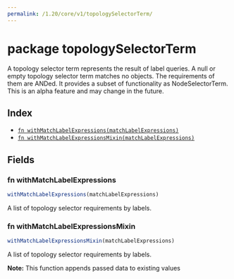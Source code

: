 ```yaml
---
permalink: /1.20/core/v1/topologySelectorTerm/
---
```


# package topologySelectorTerm

A topology selector term represents the result of label queries. A null or empty topology selector term matches no objects. The requirements of them are ANDed. It provides a subset of functionality as NodeSelectorTerm. This is an alpha feature and may change in the future.

## Index

* [`fn withMatchLabelExpressions(matchLabelExpressions)`](#fn-withmatchlabelexpressions)
* [`fn withMatchLabelExpressionsMixin(matchLabelExpressions)`](#fn-withmatchlabelexpressionsmixin)

## Fields

### fn withMatchLabelExpressions

```ts
withMatchLabelExpressions(matchLabelExpressions)
```

A list of topology selector requirements by labels.

### fn withMatchLabelExpressionsMixin

```ts
withMatchLabelExpressionsMixin(matchLabelExpressions)
```

A list of topology selector requirements by labels.

**Note:** This function appends passed data to existing values